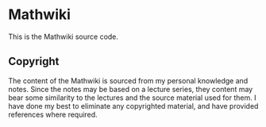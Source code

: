 # Mathwiki
This is the Mathwiki source code.

## Copyright
The content of the Mathwiki is sourced from my personal knowledge and notes. Since the notes may be based on a lecture series, they content may bear some similarity to the lectures and the source material used for them. I have done my best to eliminate any copyrighted material, and have provided references where required.